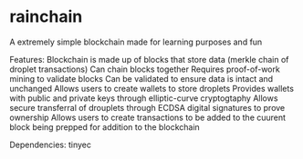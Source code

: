 # rainchain
A extremely simple blockchain made for learning purposes and fun

Features:
Blockchain is made up of blocks that store data (merkle chain of droplet transactions)
Can chain blocks together
Requires proof-of-work mining to validate blocks
Can be validated to ensure data is intact and unchanged
Allows users to create wallets to store droplets
Provides wallets with public and private keys through elliptic-curve cryptogtaphy
Allows secure transferral of drouplets through ECDSA digital signatures to prove ownership
Allows users to create transactions to be added to the cuurent block being prepped for addition to the blockchain


Dependencies: tinyec
